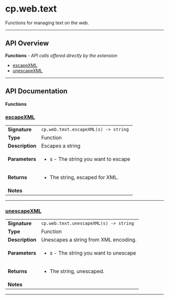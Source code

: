 # cp.web.text

Functions for managing text on the web.

---

## API Overview
**Functions** - _API calls offered directly by the extension_
 * [escapeXML](#escapexml)
 * [unescapeXML](#unescapexml)


---

## API Documentation

#### Functions


### [escapeXML](#escapexml)

|                                             |                                                                                     |
| --------------------------------------------|-------------------------------------------------------------------------------------|
| **Signature**                               | `cp.web.text.escapeXML(s) -> string`                                                                    |
| **Type**                                    | Function                                                                     |
| **Description**                             | Escapes a string                                                                     |
| **Parameters**                              | <ul><li>s - The string you want to escape</li></ul> |
| **Returns**                                 | <ul><li>The string, escaped for XML.</li></ul>          |
| **Notes**                                   | <ul></ul> |

---


### [unescapeXML](#unescapexml)

|                                             |                                                                                     |
| --------------------------------------------|-------------------------------------------------------------------------------------|
| **Signature**                               | `cp.web.text.unescapeXML(s) -> string`                                                                    |
| **Type**                                    | Function                                                                     |
| **Description**                             | Unescapes a string from XML encoding.                                                                     |
| **Parameters**                              | <ul><li>s - The string you want to unescape</li></ul> |
| **Returns**                                 | <ul><li>The string, unescaped.</li></ul>          |
| **Notes**                                   | <ul></ul> |

---

